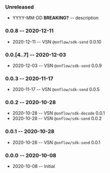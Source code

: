 ### Unreleased

- YYYY-MM-DD **BREAKING?** -- description

### 0.0.8 -- 2020-12-11

- 2020-12-11 -- VSN `@onflow/sdk-send` 0.0.10

### 0.0.[4..7] -- 2020-12-03

- 2020-12-03 -- VSN `@onflow/sdk-send` 0.0.9

### 0.0.3 -- 2020-11-17

- 2020-11-17 -- VSN `@onflow/sdk-send` 0.0.5

### 0.0.2 -- 2020-10-28

- 2020-10-28 -- VSN `@onflow/sdk-decode` 0.0.1
- 2020-10-28 -- VSN `@onflow/sdk-send` 0.0.2

### 0.0.1 -- 2020-10-28

- 2020-10-28 -- VSN `@onflow/sdk-send` 0.0.1

### 0.0.0 -- 2020-10-08

- 2020-10-08 -- Initial
